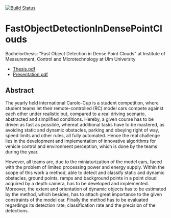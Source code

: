 [![Build Status](https://travis-ci.org/aul12/FastObjectDetectionInDensePointClouds.svg?branch=master)](https://travis-ci.org/aul12/FastObjectDetectionInDensePointClouds)
# FastObjectDetectionInDensePointClouds
Bachelorthesis: "Fast Object Detection in Dense Point Clouds" at Institute of Measurement, Control and Microtechnology at Ulm University

* [Thesis.pdf](https://aul12.github.io/FastObjectDetectionInDensePointClouds/Thesis.pdf)
* [Presentation.pdf](https://aul12.github.io/FastObjectDetectionInDensePointClouds/Presentation.pdf)

## Abstract
The yearly held international Carolo-Cup is a student competition, where student teams let their remote-controlled (RC) model cars compete against each other under realistic but, compared to a real driving scenario, abstracted and simplified conditions. Hereby, a given course has to be driven as fast as possible, whereat additional tasks have to be mastered, as avoiding static and dynamic obstacles, parking and obeying right of way, speed limits and other rules, all fully automated. Hence the real challenge lies in the development and implementation of innovative algorithms for vehicle control and environment perception, which is done by the teams during the year.

However, all teams are, due to the miniaturization of the model cars, faced with the problem of limited processing power and energy supply. Within the scope of this work a method, able to detect and classify static and dynamic obstacles, ground points, ramps and background points in a point cloud acquired by a depth camera, has to be developed and implemented. Moreover, the extent and orientation of dynamic objects has to be estimated by the method, which besides, has to attach great importance to the given constraints of the model car. Finally the method has to be evaluated regardings its detection rate, classification rate and the precision of the detections.
